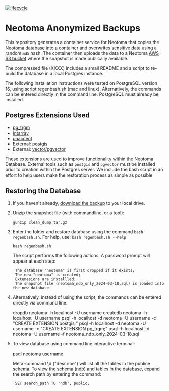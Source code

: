 [![lifecycle](https://img.shields.io/badge/lifecycle-stable-orange.svg)](https://www.tidyverse.org/lifecycle/#stable)


# Neotoma Anonymized Backups

This repository generates a container service for Neotoma that copies the [Neotoma database](https://neotomadb.org) into a container and overwrites sensitive data using a random `md5` hash. The container then uploads the data to a Neotoma [AWS S3 bucket]() where the snapshot is made publically available.

The compressed file (XXXX) includes a small README and a script to re-build the database in a local Postgres instance.

The following installation instructions were tested on PostgreSQL version 16, using script regenbash.sh (mac and linux).
Alternatively, the commands can be entered directly in the command line. PostgreSQL must already be installed.

## Postgres Extensions Used

* [pg_trgm](https://www.postgresql.org/docs/current/pgtrgm.html)
* [intarray](https://www.postgresql.org/docs/9.1/intarray.html)
* [unaccent](https://www.postgresql.org/docs/current/unaccent.html)
* External: [postgis](https://postgis.net/)
* External: [vector/pgvector](https://github.com/pgvector/pgvector)

These extensions are used to improve functionality within the Neotoma Database. External tools such as `postgis` and `pgvector` must be installed prior to creation within the Postgres server. We include the bash script in an effort to help users make the restoration process as simple as possible.

## Restoring the Database

1. If you haven't already, [download the backup](https://neotomaprimarybackup.s3.us-east-2.amazonaws.com/clean_dump.tar.gz) to your local drive.

2. Unzip the snapshot file (with commandline, or a tool):

	`gunzip clean_dump.tar.gz`

2. Enter the folder and restore database using the command `bash regenbash.sh`.  For help, use: `bash regenbash.sh --help`

	`bash regenbash.sh`

	The script performs the following actions. A password prompt will appear at each step:
	
		The database "neotoma" is first dropped if it exists;
		The new "neotoma" is created;
		Extenesions are installled;
		The snapshot file (neotoma_ndb_only_2024-03-18.sql) is loaded into the new database.

3. Alternatively, instead of using the script, the commands can be entered directly via command line:

	dropdb neotoma -h localhost -U username
	createdb neotoma -h localhost -U username
	psql -h localhost -d neotoma -U username -c "CREATE EXTENSION postgis;"
	psql -h localhost -d neotoma -U username -c "CREATE EXTENSION pg_trgm;"
	psql -h localhost -d neotoma -U username -f neotoma_ndb_only_2024-03-18.sql



4. To view database using command line interactive terminal:

	psql neotoma username

	Meta-command \d ("describe") will list all the tables in the publice schema. To view the schema (ndb) and tables in the database,
	expand the search path by entering the command:

		SET search_path TO 'ndb', public;
